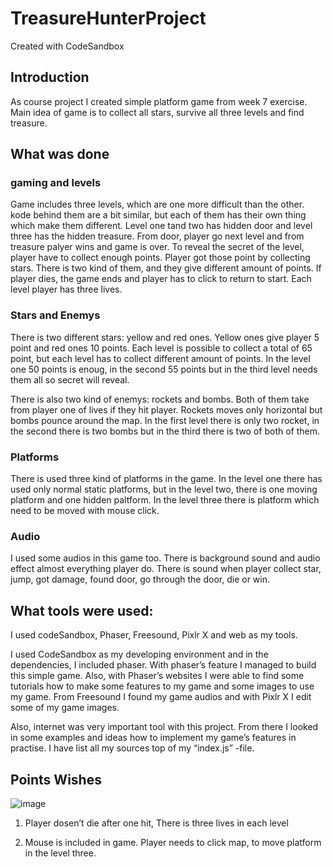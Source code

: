 # TreasureHunterProject
Created with CodeSandbox

## Introduction
As course project I created simple platform game from week 7 exercise. Main idea of game is to collect all stars, survive all three levels and find treasure.  


## What was done
### gaming and levels
Game includes three levels, which are one more difficult than the other. kode behind them are a bit similar, but each of them has their own thing which make them different. Level one tand two has hidden door and level three has the hidden treasure. From door, player go next level and from treasure palyer wins and game is over. To reveal the secret of the level, player have to collect enough points. Player got those point by collecting stars. There is two kind of them, and they give different amount of points. If player dies, the game ends and player has to click to return to start. Each level player has three lives.

###  Stars and Enemys
There is two different stars: yellow and red ones. Yellow ones give player 5 point and red ones 10 points. Each level is possible to collect a total of 65 point, but each level has to collect different amount of points. In the level one 50 points is enoug, in the second 55 points but in the third level needs them all so secret will reveal.

There is also two kind of enemys: rockets and bombs. Both of them take from player one of lives if they hit player. Rockets moves only horizontal but bombs pounce around the map. In the first level there is only two rocket, in the second there is two bombs but in the third there is two of both of them.

### Platforms
There is used three kind of platforms in the game. In the level one there has used only normal static platforms, but in the level two, there is one moving platform and one hidden paltform. In the level three there is  platform which need to be moved with mouse click.

### Audio
I used some audios in this game too. There is background sound and audio effect almost everything player do. There is sound when player collect star, jump, got damage, found door, go through the door, die or win.


## What tools were used: 

I used codeSandbox, Phaser, Freesound, Pixlr X and web as my tools. 

I used CodeSandbox as my developing environment and in the dependencies, I included phaser. With phaser’s feature I managed to build this simple game. Also, with Phaser’s websites I were able to find some tutorials how to make some features to my game and some images to use my game. From Freesound I found my game audios and with Pixlr X I edit some of my game images. 

Also, internet was very important tool with this project. From there I looked in some examples and ideas how to implement my game’s features in practise. I have list all my sources top of my “index.js” -file. 

## Points Wishes

![image](https://user-images.githubusercontent.com/78799868/197358821-41d702bf-293d-4845-99bd-388783b9e046.png)

1) Player dosen’t die after one hit, There is three lives in each level 

2) Mouse is included in game. Player needs to click map, to move platform in the level three. 


